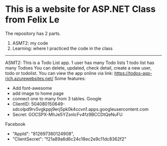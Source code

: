 # This is a website for ASP.NET Class from Felix Le
The repository has 2 parts. 
1. ASMT2: my code
2. Learning: where I practiced the code in the class
---
ASMT2: 
This is a Todo List app. 
1 user has many Todo lists
1 todo list has many Todoes
You can delete, updated, check detail, create a new user, todo or todolist.
You can view the app online via link: https://todos-asp-rich.azurewebsites.net/
Some features:
- Add font-awesome
- add image to home page
- connect one to many from 3 tables.
Google
- ClientID: 504080150649-sdcolpd9rv5vgkppj9erj5pk0k4ccvn1.apps.googleusercontent.com
- Secret: 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

Facebook
  -  "AppId": "812697360124908",
  - "ClientSecret": "f21a89a6d6c24c18ec2e9c11dc8362f2"